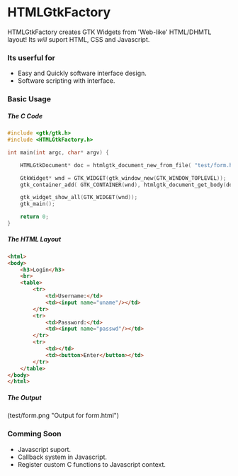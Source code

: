 # HTMLGtkFactory

HTMLGtkFactory creates GTK Widgets from 'Web-like' HTML/DHMTL layout! Its *will* suport HTML, CSS and Javascript.

### Its userful for

* Easy and Quickly software interface design.
* Software scripting with interface.

### Basic Usage

##### The C Code
```C
#include <gtk/gtk.h>
#include <HTMLGtkFactory.h>

int main(int argc, char* argv) {

	HTMLGtkDocument* doc = htmlgtk_document_new_from_file( "test/form.html" );

	GtkWidget* wnd = GTK_WIDGET(gtk_window_new(GTK_WINDOW_TOPLEVEL));
	gtk_container_add( GTK_CONTAINER(wnd), htmlgtk_document_get_body(doc) );

	gtk_widget_show_all(GTK_WIDGET(wnd));
	gtk_main();

	return 0;
}
``` 

##### The HTML Layout
```html
<html>
<body>
	<h3>Login</h3>
	<br>
	<table>
		<tr>
			<td>Username:</td>
			<td><input name="uname"/></td>
		</tr>
		<tr>
			<td>Password:</td>
			<td><input name="passwd"/></td>
		</tr>
		<tr>
			<td></td>
			<td><button>Enter</button></td>
		</tr>
	</table>	
</body>
</html>
```

##### The Output

(test/form.png "Output for form.html")

### Comming Soon

* Javascript suport.
* Callback system in Javascript.
* Register custom C functions to Javascript context.
